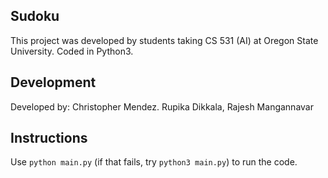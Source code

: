 ## Sudoku

This project was developed by students taking CS 531 (AI) at Oregon State University. Coded in Python3.

## Development 

Developed by: Christopher Mendez. Rupika Dikkala, Rajesh Mangannavar

## Instructions

Use `python main.py` (if that fails, try `python3 main.py`) to run the code.
